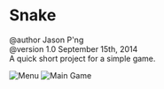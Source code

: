 Snake
=====
@author Jason P'ng <br>
@version 1.0 September 15th, 2014 <br>
A quick short project for a simple game.

![Menu](https://raw.github.com/jpngfile/Snake/master/Images/SnakeMenu.png?raw=true)
![Main Game](https://raw.github.com/jpngfile/Snake/master/Images/SnakeGame.png?raw=true)
